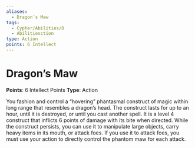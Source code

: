 ```yaml
---
aliases:
  - Dragon’s Maw
tags:
  - Cypher/Abilities/D
  - Abilitiesction
type: Action
points: 6 Intellect
---
```


# Dragon’s Maw

**Points**: 6 Intellect Points
**Type**: Action

You fashion and control a “hovering” phantasmal construct of magic within long range that resembles a dragon’s head. The construct lasts for up to an hour, until it is destroyed, or until you cast another spell. It is a level 4 construct that inflicts 6 points of damage with its bite when directed. While the construct persists, you can use it to manipulate large objects, carry heavy items in its mouth, or attack foes. If you use it to attack foes, you must use your action to directly control the phantom maw for each attack.
